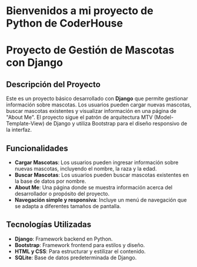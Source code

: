 # Bienvenidos a mi proyecto de Python de CoderHouse


# Proyecto de Gestión de Mascotas con Django

## Descripción del Proyecto

Este es un proyecto básico desarrollado con **Django** que permite gestionar información sobre mascotas. Los usuarios pueden cargar nuevas mascotas, buscar mascotas existentes y visualizar información en una página de "About Me". El proyecto sigue el patrón de arquitectura MTV (Model-Template-View) de Django y utiliza Bootstrap para el diseño responsivo de la interfaz.

## Funcionalidades

- **Cargar Mascotas**: Los usuarios pueden ingresar información sobre nuevas mascotas, incluyendo el nombre, la raza y la edad.
- **Buscar Mascotas**: Los usuarios pueden buscar mascotas existentes en la base de datos por nombre.
- **About Me**: Una página donde se muestra información acerca del desarrollador o propósito del proyecto.
- **Navegación simple y responsiva**: Incluye un menú de navegación que se adapta a diferentes tamaños de pantalla.

## Tecnologías Utilizadas

- **Django**: Framework backend en Python.
- **Bootstrap**: Framework frontend para estilos y diseño.
- **HTML y CSS**: Para estructurar y estilizar el contenido.
- **SQLite**: Base de datos predeterminada de Django.
